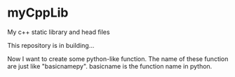 # myCppLib
My c++ static library and head files

This repository is in building...

Now I want to create some python-like function. The name of these function are just like "basicnamepy". basicname is the function name in python.
